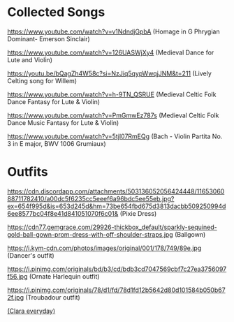 # Collected Songs

https://www.youtube.com/watch?v=v1NdndjGpbA  (Homage in G Phrygian Dominant- Emerson Sinclair)

https://www.youtube.com/watch?v=126UASWjXy4 (Medieval Dance for Lute and Violin)

https://youtu.be/bQagZh4W58c?si=NzJiq5qypWwqjJNM&t=211 (Lively Celting song for Willem)

https://www.youtube.com/watch?v=h-9TN_QSRUE (Medieval Celtic Folk Dance Fantasy for Lute & Violin)

https://www.youtube.com/watch?v=PmGmwEz787s (Medieval Celtic Folk Dance Music Fantasy for Lute & Violin)

https://www.youtube.com/watch?v=5tjl07RmEQg (Bach - Violin Partita No. 3 in E major, BWV 1006 Grumiaux)

# Outfits

https://cdn.discordapp.com/attachments/503136052056424448/1165306088711782410/a00dc5f6235cc5eeef6a96bdc5ee55eb.jpg?ex=654f995d&is=653d245d&hm=73be654fbd675d3813dacbb509250994d6ee8577bc04f8e41d841051070f6c01& (Pixie Dress)

https://cdn77.gemgrace.com/29926-thickbox_default/sparkly-sequined-gold-ball-gown-prom-dress-with-off-shoulder-straps.jpg (Ballgown)

https://i.kym-cdn.com/photos/images/original/001/178/749/89e.jpg (Dancer's outfit)

https://i.pinimg.com/originals/bd/b3/cd/bdb3cd7047569cbf7c27ea3756097f56.jpg (Ornate Harlequin outfit)

https://i.pinimg.com/originals/78/d1/fd/78d1fd12b5642d80d101584b050b672f.jpg (Troubadour outfit)

[(Clara everyday)](https://i.pinimg.com/originals/d8/78/54/d87854357b4b69df4505acda80aa98b4.jpg)

